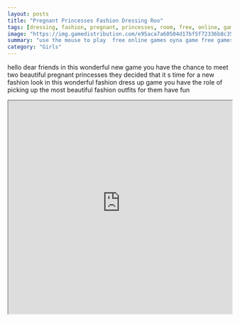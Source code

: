 ```yaml
---
layout: posts
title: "Pregnant Princesses Fashion Dressing Roo"
tags: [dressing, fashion, pregnant, princesses, room, free, online, games, oyna, game, free, games, play, play, games]
image: "https://img.gamedistribution.com/e95aca7a60504d17bf5f72336b8c352e.jpg"
summary: "use the mouse to play  free online games oyna game free games play play games"
category: "Girls"
---
```


hello dear friends in this wonderful new game you have the chance to meet two beautiful pregnant princesses they decided that it s time for a new fashion look in this wonderful fashion dress up game you have the role of picking up the most beautiful fashion outfits for them have fun

<iframe width="100%" height="480px;" src="https://html5.gamedistribution.com/e95aca7a60504d17bf5f72336b8c352e/"></iframe>
